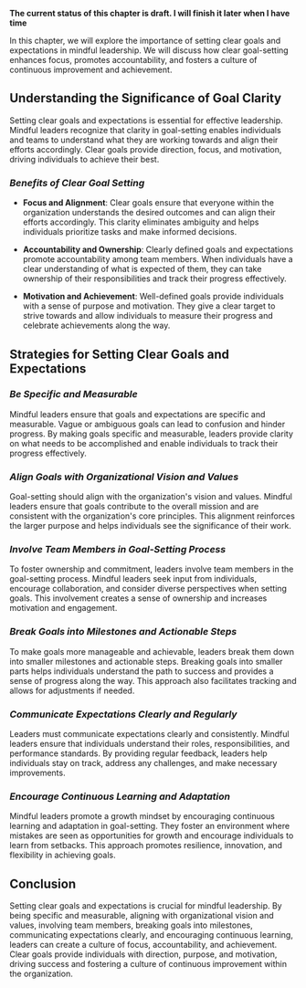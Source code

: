 **The current status of this chapter is draft. I will finish it later when I have time**

In this chapter, we will explore the importance of setting clear goals and expectations in mindful leadership. We will discuss how clear goal-setting enhances focus, promotes accountability, and fosters a culture of continuous improvement and achievement.

**Understanding the Significance of Goal Clarity**
--------------------------------------------------

Setting clear goals and expectations is essential for effective leadership. Mindful leaders recognize that clarity in goal-setting enables individuals and teams to understand what they are working towards and align their efforts accordingly. Clear goals provide direction, focus, and motivation, driving individuals to achieve their best.

### *Benefits of Clear Goal Setting*

* **Focus and Alignment**: Clear goals ensure that everyone within the organization understands the desired outcomes and can align their efforts accordingly. This clarity eliminates ambiguity and helps individuals prioritize tasks and make informed decisions.

* **Accountability and Ownership**: Clearly defined goals and expectations promote accountability among team members. When individuals have a clear understanding of what is expected of them, they can take ownership of their responsibilities and track their progress effectively.

* **Motivation and Achievement**: Well-defined goals provide individuals with a sense of purpose and motivation. They give a clear target to strive towards and allow individuals to measure their progress and celebrate achievements along the way.

**Strategies for Setting Clear Goals and Expectations**
-------------------------------------------------------

### *Be Specific and Measurable*

Mindful leaders ensure that goals and expectations are specific and measurable. Vague or ambiguous goals can lead to confusion and hinder progress. By making goals specific and measurable, leaders provide clarity on what needs to be accomplished and enable individuals to track their progress effectively.

### *Align Goals with Organizational Vision and Values*

Goal-setting should align with the organization's vision and values. Mindful leaders ensure that goals contribute to the overall mission and are consistent with the organization's core principles. This alignment reinforces the larger purpose and helps individuals see the significance of their work.

### *Involve Team Members in Goal-Setting Process*

To foster ownership and commitment, leaders involve team members in the goal-setting process. Mindful leaders seek input from individuals, encourage collaboration, and consider diverse perspectives when setting goals. This involvement creates a sense of ownership and increases motivation and engagement.

### *Break Goals into Milestones and Actionable Steps*

To make goals more manageable and achievable, leaders break them down into smaller milestones and actionable steps. Breaking goals into smaller parts helps individuals understand the path to success and provides a sense of progress along the way. This approach also facilitates tracking and allows for adjustments if needed.

### *Communicate Expectations Clearly and Regularly*

Leaders must communicate expectations clearly and consistently. Mindful leaders ensure that individuals understand their roles, responsibilities, and performance standards. By providing regular feedback, leaders help individuals stay on track, address any challenges, and make necessary improvements.

### *Encourage Continuous Learning and Adaptation*

Mindful leaders promote a growth mindset by encouraging continuous learning and adaptation in goal-setting. They foster an environment where mistakes are seen as opportunities for growth and encourage individuals to learn from setbacks. This approach promotes resilience, innovation, and flexibility in achieving goals.

**Conclusion**
--------------

Setting clear goals and expectations is crucial for mindful leadership. By being specific and measurable, aligning with organizational vision and values, involving team members, breaking goals into milestones, communicating expectations clearly, and encouraging continuous learning, leaders can create a culture of focus, accountability, and achievement. Clear goals provide individuals with direction, purpose, and motivation, driving success and fostering a culture of continuous improvement within the organization.
